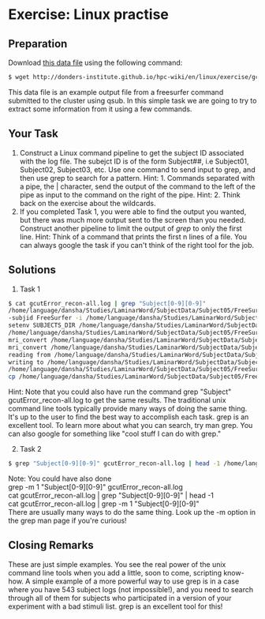 # Exercise: Linux practise
## Preparation
Download [this data file](../exercise/gcutError_recon-all.log) using the following command:

```bash
$ wget http://donders-institute.github.io/hpc-wiki/en/linux/exercise/gcutError_recon-all.log
```

This data file is an example output file from a freesurfer command submitted to the cluster using qsub. In this simple task we are going to try to extract some information from it using a few commands.

## Your Task
 1. Construct a Linux command pipeline to get the subject ID associated with the log file. The subejct ID is of the form Subject##, i.e Subject01, Subject02, Subject03, etc. Use one command to send input to grep, and then use grep to search for a pattern.
   Hint: 1. Commands separated with a pipe, the | character, send the output of the command to the left of the pipe as input to   the command on the right of the pipe. 
  Hint: 2. Think back on the exercise about the wildcards.
 2. If you completed Task 1, you were able to find the output you wanted, but there was much more output sent to the screen than you needed. Construct another pipeline to limit the output of _grep_ to only the first line.
  Hint: Think of a command that prints the first n lines of a file. You can always google the task if you can't think of the right tool for the job.

## Solutions
 1. Task 1
  ```bash
  $ cat gcutError_recon-all.log | grep "Subject[0-9][0-9]"
  /home/language/dansha/Studies/LaminarWord/SubjectData/Subject05/FreeSurfer 
  -subjid FreeSurfer -i /home/language/dansha/Studies/LaminarWord/SubjectData/Subject05/Scans/Anatomical/MP2RAGE/MP2RAGE.nii -all
  setenv SUBJECTS_DIR /home/language/dansha/Studies/LaminarWord/SubjectData/Subject05
  /home/language/dansha/Studies/LaminarWord/SubjectData/Subject05/FreeSurfer
  mri_convert /home/language/dansha/Studies/LaminarWord/SubjectData/Subject05/Scans/Anatomical/MP2RAGE/MP2RAGE.nii /home/language/dansha/Studies/LaminarWord/SubjectData/Subject05/FreeSurfer/mri/orig/001.mgz 
  mri_convert /home/language/dansha/Studies/LaminarWord/SubjectData/Subject05/Scans/Anatomical/MP2RAGE/MP2RAGE.nii /home/language/dansha/Studies/LaminarWord/SubjectData/Subject05/FreeSurfer/mri/orig/001.mgz 
  reading from /home/language/dansha/Studies/LaminarWord/SubjectData/Subject05/Scans/Anatomical/MP2RAGE/MP2RAGE.nii...
  writing to /home/language/dansha/Studies/LaminarWord/SubjectData/Subject05/FreeSurfer/mri/orig/001.mgz...
  /home/language/dansha/Studies/LaminarWord/SubjectData/Subject05/FreeSurfer/mri/orig/001.mgz
  cp /home/language/dansha/Studies/LaminarWord/SubjectData/Subject05/FreeSurfer/mri/orig/001.mgz /home/language/dansha/Studies/LaminarWord/SubjectData/Subject05/FreeSurfer/mri/rawavg.mgz 
  ```
  Hint: Note that you could also have run the command grep "Subject" gcutError_recon-all.log to get the same results. The traditional unix command line tools typically provide many ways of doing the same thing. It's up to the user to find the best way to accomplish each task. grep is an excellent tool. To learn more about what you can search, try man grep. You can also google for something like "cool stuff I can do with grep." 

2. Task 2

```bash
$ grep "Subject[0-9][0-9]" gcutError_recon-all.log | head -1 /home/language/dansha/Studies/LaminarWord/SubjectData/Subject05/FreeSurfer
```
  Note: You could have also done <br> grep -m 1 "Subject[0-9][0-9]" gcutError_recon-all.log <br> cat gcutError\_recon-all.log | grep "Subject[0-9][0-9]" | head -1 <br> cat gcutError_recon-all.log | grep -m 1 "Subject[0-9][0-9]" <br> There are usually many ways to do the same thing. Look up the -m option in the grep man page if you're curious! 

## Closing Remarks
These are just simple examples. You see the real power of the unix command line tools when you add a little, soon to come, scripting know-how. A simple example of a more powerful way to use grep is in a case where you have 543 subject logs (not impossible!), and you need to search through all of them for subjects who participated in a version of your experiment with a bad stimuli list. grep is an excellent tool for this! 
